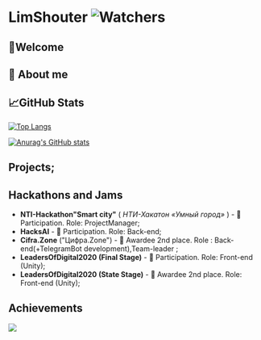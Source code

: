 # LimShouter ![Watchers](https://komarev.com/ghpvc/?username=limshouter)

## 👋Welcome

## 🥸 About me

## 📈GitHub Stats
[![Top Langs](https://github-readme-stats.vercel.app/api/top-langs/?username=Limshouter&layout=compact&theme=dracula)](https://github.com/anuraghazra/github-readme-stats)

[![Anurag's GitHub stats](https://github-readme-stats.vercel.app/api?username=LimShouter&show_icons=true&hide=stars&theme=dracula)](https://github.com/anuraghazra/github-readme-stats)

## Projects;


## Hackathons and Jams

+ **NTI-Hackathon"Smart city"** ( *НТИ-Хакатон «Умный город»* ) - 🏅 Participation. Role: ProjectManager;
+ **HacksAI** - 🏅 Participation. Role: Back-end;
+ **Cifra.Zone** ("Цифра.Zone") - 🥈 Awardee 2nd place. Role : Back-end(+TelegramBot development),Team-leader ;
+ **LeadersOfDigital2020 (Final Stage)** - 🏅 Participation. Role: Front-end (Unity);
+ **LeadersOfDigital2020 (State Stage)** - 🥈 Awardee 2nd place. Role: Front-end (Unity);


## Achievements
![](https://img.hhcdn.ru/photo/653301469.png?t=1660727245&h=hSSorEWt1oBST2gyBHlJ3Q)







